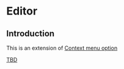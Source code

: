 # Editor

## Introduction

This is an extension of [Context menu option](context-menu.md)

[TBD](./TBD.md)
